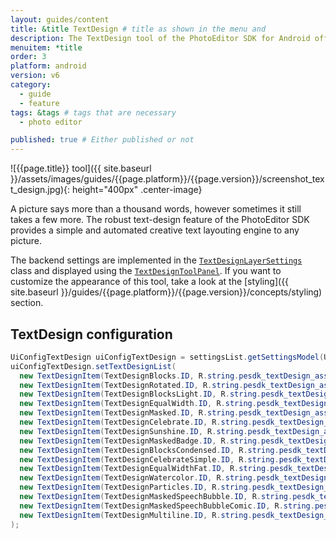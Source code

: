 ```yaml
---
layout: guides/content
title: &title TextDesign # title as shown in the menu and
description: The TextDesign tool of the PhotoEditor SDK for Android offers a automated text layouting engine.
menuitem: *title
order: 3
platform: android
version: v6
category: 
  - guide
  - feature
tags: &tags # tags that are necessary
  - photo editor 

published: true # Either published or not 
---
```


![{{page.title}} tool]({{ site.baseurl }}/assets/images/guides/{{page.platform}}/{{page.version}}/screenshot_text_design.jpg){: height="400px" .center-image}

A picture says more than a thousand words, however sometimes it still takes a few more.
The robust text-design feature of the PhotoEditor SDK provides a simple and automated creative text layouting engine to any picture.

The backend settings are implemented in the [`TextDesignLayerSettings`]({{site.baseurl}}/apidocs/{{page.platform}}/{{page.version}}/ly/img/android/pesdk/backend/model/state/layer/TextDesignLayerSettings.html) class and displayed using the [`TextDesignToolPanel`]({{site.baseurl}}/apidocs/{{page.platform}}/{{page.version}}/ly/img/android/pesdk/ui/panels/TextDesignToolPanel.html).
If you want to customize the appearance of this tool, take a look at the [styling]({{ site.baseurl }}/guides/{{page.platform}}/{{page.version}}/concepts/styling) section.

## TextDesign configuration

```java
UiConfigTextDesign uiConfigTextDesign = settingsList.getSettingsModel(UiConfigTextDesign.class);
uiConfigTextDesign.setTextDesignList(
  new TextDesignItem(TextDesignBlocks.ID, R.string.pesdk_textDesign_asset_blocks, ImageSource.create(R.drawable.imgly_icon_text_design_blocks)),
  new TextDesignItem(TextDesignRotated.ID, R.string.pesdk_textDesign_asset_rotated, ImageSource.create(R.drawable.imgly_icon_text_design_rotated)),
  new TextDesignItem(TextDesignBlocksLight.ID, R.string.pesdk_textDesign_asset_blocksLight, ImageSource.create(R.drawable.imgly_icon_text_design_blocks_light)),
  new TextDesignItem(TextDesignEqualWidth.ID, R.string.pesdk_textDesign_asset_equalWidth, ImageSource.create(R.drawable.imgly_icon_text_design_equal_width)),
  new TextDesignItem(TextDesignMasked.ID, R.string.pesdk_textDesign_asset_masked, ImageSource.create(R.drawable.imgly_icon_text_design_masked)),
  new TextDesignItem(TextDesignCelebrate.ID, R.string.pesdk_textDesign_asset_celebrate, ImageSource.create(R.drawable.imgly_icon_text_design_celebrate)),
  new TextDesignItem(TextDesignSunshine.ID, R.string.pesdk_textDesign_asset_sunshine, ImageSource.create(R.drawable.imgly_icon_text_design_sunshine)),
  new TextDesignItem(TextDesignMaskedBadge.ID, R.string.pesdk_textDesign_asset_maskedBadge, ImageSource.create(R.drawable.imgly_icon_text_design_masked_badge)),
  new TextDesignItem(TextDesignBlocksCondensed.ID, R.string.pesdk_textDesign_asset_blocksCondensed, ImageSource.create(R.drawable.imgly_icon_text_design_blocks_condensed)),
  new TextDesignItem(TextDesignCelebrateSimple.ID, R.string.pesdk_textDesign_asset_celebrateSimple, ImageSource.create(R.drawable.imgly_icon_text_design_celebrate_simple)),
  new TextDesignItem(TextDesignEqualWidthFat.ID, R.string.pesdk_textDesign_asset_equalWidthFat, ImageSource.create(R.drawable.imgly_icon_text_design_equal_width_fat)),
  new TextDesignItem(TextDesignWatercolor.ID, R.string.pesdk_textDesign_asset_watercolor, ImageSource.create(R.drawable.imgly_icon_text_design_watercolor)),
  new TextDesignItem(TextDesignParticles.ID, R.string.pesdk_textDesign_asset_particles, ImageSource.create(R.drawable.imgly_icon_text_design_particles)),
  new TextDesignItem(TextDesignMaskedSpeechBubble.ID, R.string.pesdk_textDesign_asset_maskedSpeechBubble, ImageSource.create(R.drawable.imgly_icon_text_design_masked_speech_bubble)),
  new TextDesignItem(TextDesignMaskedSpeechBubbleComic.ID, R.string.pesdk_textDesign_asset_maskedSpeechBubbleComic, ImageSource.create(R.drawable.imgly_icon_text_design_masked_speech_bubble_comic)),
  new TextDesignItem(TextDesignMultiline.ID, R.string.pesdk_textDesign_asset_multiline, ImageSource.create(R.drawable.imgly_icon_text_design_multiline))
);
```